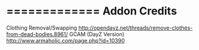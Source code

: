 =============
Addon Credits
=============

Clothing Removal/Swapping http://opendayz.net/threads/remove-clothes-from-dead-bodies.8961/
GCAM (DayZ Version) http://www.armaholic.com/page.php?id=10390